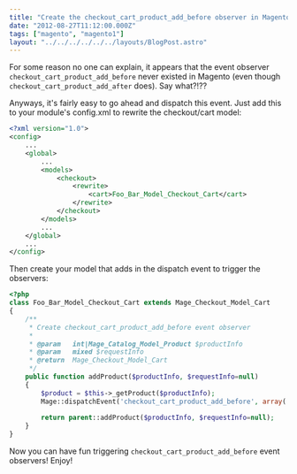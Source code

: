 ```yaml
---
title: "Create the checkout_cart_product_add_before observer in Magento"
date: "2012-08-27T11:12:00.000Z"
tags: ["magento", "magento1"]
layout: "../../../../../../layouts/BlogPost.astro"
---
```


For some reason no one can explain, it appears that the event observer `checkout_cart_product_add_before` never existed in Magento (even though `checkout_cart_product_add_after` does). Say what?!??

Anyways, it's fairly easy to go ahead and dispatch this event. Just add this to your module's config.xml to rewrite the checkout/cart model:

```xml
<?xml version="1.0">
<config>
    ...
    <global>
        ...
        <models>
            <checkout>
                <rewrite>
                    <cart>Foo_Bar_Model_Checkout_Cart</cart>
                </rewrite>
            </checkout>
        </models>
        ...
    </global>
    ...
</config>
```

Then create your model that adds in the dispatch event to trigger the observers:

```php
<?php
class Foo_Bar_Model_Checkout_Cart extends Mage_Checkout_Model_Cart
{
    /**
     * Create checkout_cart_product_add_before event observer
     *
     * @param   int|Mage_Catalog_Model_Product $productInfo
     * @param   mixed $requestInfo
     * @return  Mage_Checkout_Model_Cart
     */
    public function addProduct($productInfo, $requestInfo=null)
    {
        $product = $this->_getProduct($productInfo);
        Mage::dispatchEvent('checkout_cart_product_add_before', array('product' => $product)); // highlight-line
         
        return parent::addProduct($productInfo, $requestInfo=null);
    }
}
```

Now you can have fun triggering `checkout_cart_product_add_before` event observers! Enjoy!
